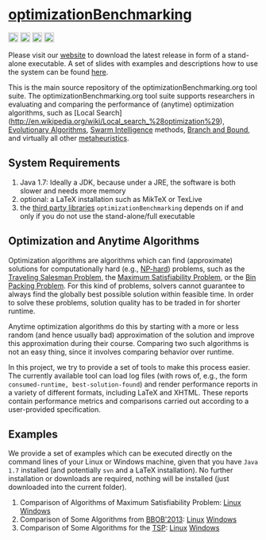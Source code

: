 # [optimizationBenchmarking](http://optimizationbenchmarking.github.io/optimizationBenchmarking/)

[<img alt="Travis CI Build Status" src="https://img.shields.io/travis/optimizationBenchmarking/optimizationBenchmarking/master.svg" height="20"/>](https://travis-ci.org/optimizationBenchmarking/optimizationBenchmarking/)
[<img alt="Codeship Build Status" src="https://img.shields.io/codeship/40b0dfd0-b2aa-0132-9d6a-62be5ffebe05.svg" height="20"/>](https://codeship.com/projects/40b0dfd0-b2aa-0132-9d6a-62be5ffebe05/status?branch=master)
[<img alt="CircleCI Build Status" src="https://img.shields.io/circleci/project/optimizationBenchmarking/optimizationBenchmarking.svg" height="20"/>](https://circleci.com/gh/optimizationBenchmarking/optimizationBenchmarking)
[<img alt="Semaphore Build Status" src="https://semaphoreci.com/api/v1/projects/7e98df8c-dc67-416f-a660-cb6f803fc3cf/380468/shields_badge.svg" height="20"/>](https://semaphoreci.com/thomasweise/optimizationbenchmarking)

Please visit our [website](http://www.optimizationBenchmarking.org/) to
download the latest release in form of a stand-alone executable.
A set of slides with examples and descriptions
how to use the system can be found [here](https://raw.githubusercontent.com/optimizationBenchmarking/optimizationBenchmarking/documentation/documents/evaluatorSlides/evaluatorSlides.pdf).

This is the main source repository of the optimizationBenchmarking.org tool suite.
The optimizationBenchmarking.org tool suite supports researchers in
evaluating and comparing the performance of (anytime) optimization
algorithms, such as
[Local Search] (http://en.wikipedia.org/wiki/Local_search_%28optimization%29),
[Evolutionary Algorithms](http://en.wikipedia.org/wiki/Evolutionary_algorithm),
[Swarm Intelligence](http://en.wikipedia.org/wiki/Swarm_intelligence) methods,
[Branch and Bound](http://en.wikipedia.org/wiki/Branch_and_bound),
and virtually all other
[metaheuristics](http://en.wikipedia.org/wiki/Metaheuristic).

## System Requirements

1. Java 1.7: Ideally a JDK, because under a JRE, the software is both slower and needs more memory
2. optional: a LaTeX installation such as MikTeX or TexLive
3. the [third party libraries](https://github.com/optimizationBenchmarking/optimizationBenchmarking/blob/master/LICENSE.md) `optimizationBenchmarking` depends on if and only if you do not use the stand-alone/full executable

## Optimization and Anytime Algorithms

Optimization algorithms are algorithms which can find (approximate)
solutions for computationally hard (e.g., [NP-hard](http://en.wikipedia.org/wiki/NP-hard)) problems,
such as the
[Traveling Salesman Problem](http://en.wikipedia.org/wiki/Travelling_salesman_problem),
the [Maximum Satisfiability Problem](http://en.wikipedia.org/wiki/Maximum_satisfiability_problem),
or the [Bin Packing Problem](http://en.wikipedia.org/wiki/Bin_packing_problem).
For this kind of problems, solvers cannot guarantee to always find the
globally best possible solution within feasible time. In order to
solve these problems, solution quality has to be traded in for shorter
runtime.

Anytime optimization algorithms do this by starting
with a more or less random (and hence usually bad) approximation
of the solution and improve this approximation during their course.
Comparing two such algorithms is not an easy thing, since it involves
comparing behavior over runtime.

In this project, we try to provide a set of tools to make this process
easier. The currently available tool can load log files (with rows of, e.g., the form
`consumed-runtime, best-solution-found`) and render performance reports in a variety of
different formats, including LaTeX and XHTML. These reports contain performance metrics
and comparisons carried out according to a user-provided specification.

## Examples

We provide a set of examples which can be executed directly on the command lines of
your Linux or Windows machine, given that you have `Java 1.7` installed (and potentially `svn` and a LaTeX installation). No further installation or downloads are required, nothing will be installed (just downloaded into the current folder).

1. Comparison of Algorithms of Maximum Satisfiability Problem: [Linux](https://github.com/optimizationBenchmarking/optimizationBenchmarking/blob/documentation/examples/maxSat/make.sh) [Windows](https://github.com/optimizationBenchmarking/optimizationBenchmarking/blob/documentation/examples/maxSat/make.bat)
2. Comparison of Some Algorithms from [BBOB'2013](http://coco.gforge.inria.fr/doku.php?id=bbob-2013): [Linux](https://github.com/optimizationBenchmarking/optimizationBenchmarking/blob/documentation/examples/bbob/make.sh) [Windows](https://github.com/optimizationBenchmarking/optimizationBenchmarking/blob/documentation/examples/bbob/make.bat)
3. Comparison of Some Algorithms for the [TSP](https://github.com/optimizationBenchmarking/tspSuite): [Linux](https://github.com/optimizationBenchmarking/optimizationBenchmarking/blob/documentation/examples/tspSuite/make.sh) [Windows](https://github.com/optimizationBenchmarking/optimizationBenchmarking/blob/documentation/examples/tspSuite/make.bat)